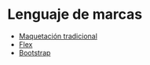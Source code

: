 # Lenguaje de marcas

* [Maquetación tradicional](maquetacion_tradicional/index.md)
* [Flex](flex/index.md)
* [Bootstrap](bootstrap/index.md)
<!-- * [Responsive design](responsive/index.md) -->
